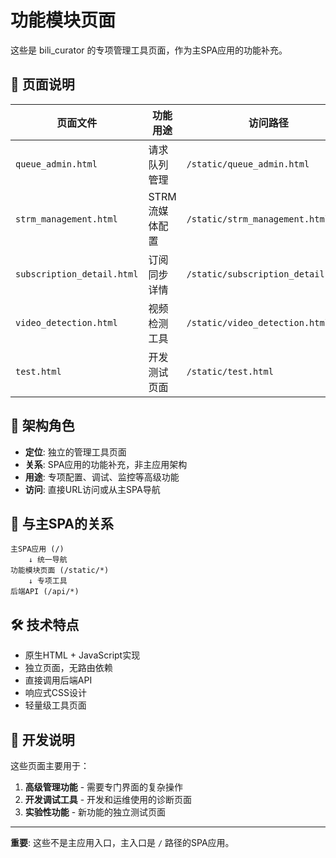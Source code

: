 # 功能模块页面

这些是 bili_curator 的专项管理工具页面，作为主SPA应用的功能补充。

## 📁 页面说明

| 页面文件 | 功能用途 | 访问路径 |
|----------|----------|----------|
| `queue_admin.html` | 请求队列管理 | `/static/queue_admin.html` |
| `strm_management.html` | STRM流媒体配置 | `/static/strm_management.html` |
| `subscription_detail.html` | 订阅同步详情 | `/static/subscription_detail.html` |
| `video_detection.html` | 视频检测工具 | `/static/video_detection.html` |
| `test.html` | 开发测试页面 | `/static/test.html` |

## 🎯 架构角色

- **定位**: 独立的管理工具页面
- **关系**: SPA应用的功能补充，非主应用架构
- **用途**: 专项配置、调试、监控等高级功能
- **访问**: 直接URL访问或从主SPA导航

## 🔗 与主SPA的关系

```
主SPA应用 (/)
    ↓ 统一导航
功能模块页面 (/static/*)
    ↓ 专项工具
后端API (/api/*)
```

## 🛠️ 技术特点

- 原生HTML + JavaScript实现
- 独立页面，无路由依赖
- 直接调用后端API
- 响应式CSS设计
- 轻量级工具页面

## 📝 开发说明

这些页面主要用于：
1. **高级管理功能** - 需要专门界面的复杂操作
2. **开发调试工具** - 开发和运维使用的诊断页面
3. **实验性功能** - 新功能的独立测试页面

---

**重要**: 这些不是主应用入口，主入口是 `/` 路径的SPA应用。
